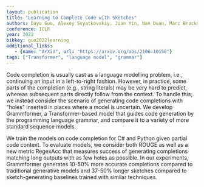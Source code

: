 ```yaml
---
layout: publication
title: "Learning to Complete Code with Sketches"
authors: Daya Guo, Alexey Svyatkovskiy, Jian Yin, Nan Duan, Marc Brockschmidt, Miltiadis Allamanis
conference: ICLR
year: 2022
bibkey: guo2022learning
additional_links:
   - {name: "ArXiV", url: "https://arxiv.org/abs/2106.10158"}
tags: ["Transformer", "language model", "grammar"]
---
```

Code completion is usually cast as a language modelling problem, i.e., continuing an input in a left-to-right fashion. However, in practice, some parts of the completion (e.g., string literals) may be very hard to predict, whereas subsequent parts directly follow from the context. To handle this, we instead consider the scenario of generating code completions with "holes" inserted in places where a model is uncertain. We develop Grammformer, a Transformer-based model that guides code generation by the programming language grammar, and compare it to a variety of more standard sequence models.

We train the models on code completion for C# and Python given partial code context. To evaluate models, we consider both ROUGE as well as a new metric RegexAcc that measures success of generating completions matching long outputs with as few holes as possible. In our experiments, Grammformer generates 10-50% more accurate completions compared to traditional generative models and 37-50% longer sketches compared to sketch-generating baselines trained with similar techniques. 
